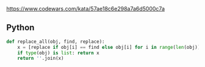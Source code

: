 https://www.codewars.com/kata/57ae18c6e298a7a6d5000c7a

## Python
```python
def replace_all(obj, find, replace):
    x = [replace if obj[i] == find else obj[i] for i in range(len(obj))]
    if type(obj) is list: return x
    return ''.join(x)
```